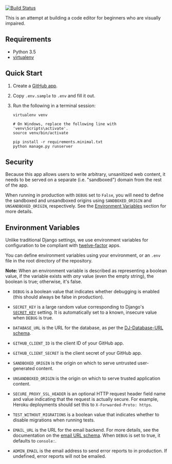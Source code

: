 [![Build Status](https://travis-ci.org/toolness/pode.svg?branch=master)](https://travis-ci.org/toolness/pode)

This is an attempt at building a code editor for beginners who are
visually impaired.

## Requirements

* Python 3.5
* [virtualenv][]

## Quick Start

1. Create a [GitHub app][].
2. Copy `.env.sample` to `.env` and fill it out.
3. Run the following in a terminal session:

   ```
   virtualenv venv

   # On Windows, replace the following line with 'venv\Scripts\activate'.
   source venv/bin/activate

   pip install -r requirements.minimal.txt
   python manage.py runserver
   ```

## Security

Because this app allows users to write arbitrary, unsanitized web
content, it needs to be served on a separate (i.e. "sandboxed") domain
from the rest of the app.

When running in production with `DEBUG` set to `False`, you will need to
define the sandboxed and unsandboxed origins using `SANDBOXED_ORIGIN`
and `UNSANDBOXED_ORIGIN`, respectively. See the [Environment Variables][]
section for more details.

## Environment Variables

Unlike traditional Django settings, we use environment variables
for configuration to be compliant with [twelve-factor][] apps.

You can define environment variables using your environment, or an `.env` file
in the root directory of the repository.

**Note:** When an environment variable is described as representing a
boolean value, if the variable exists with *any* value (even the empty
string), the boolean is true; otherwise, it's false.

* `DEBUG` is a boolean value that indicates whether debugging is enabled
  (this should always be false in production).

* `SECRET_KEY` is a large random value corresponding to Django's
  [`SECRET_KEY`][] setting. It is automatically set to a known, insecure
  value when `DEBUG` is true.

* `DATABASE_URL` is the URL for the database, as per the
  [DJ-Database-URL schema][].

* `GITHUB_CLIENT_ID` is the client ID of your GitHub app.

* `GITHUB_CLIENT_SECRET` is the client secret of your GitHub app.

* `SANDBOXED_ORIGIN` is the origin on which to serve untrusted
  user-generated content.

* `UNSANDBOXED_ORIGIN` is the origin on which to serve trusted
  application content.

* `SECURE_PROXY_SSL_HEADER` is an optional HTTP request header field name
  and value indicating that the request is actually secure. For example,
  Heroku deployments should set this to `X-Forwarded-Proto: https`.

* `TEST_WITHOUT_MIGRATIONS` is a boolean value that indicates whether to
  disable migrations when running tests.

* `EMAIL_URL` is the URL for the email backend. For more details, see the
  documentation on the [email URL schema][]. When `DEBUG` is set to true,
  it defaults to `console:`.

* `ADMIN_EMAIL` is the email address to send error reports to in
  production. If undefined, error reports will not be emailed.

[virtualenv]: https://virtualenv.pypa.io/en/stable/installation/
[twelve-factor]: http://12factor.net/
[`SECRET_KEY`]: https://docs.djangoproject.com/en/1.9/ref/settings/#secret-key
[DJ-Database-URL schema]: https://github.com/kennethreitz/dj-database-url#url-schema
[GitHub app]: https://github.com/settings/developers
[Environment Variables]: #environment-variables
[email URL schema]: https://pypi.python.org/pypi/dj-email-url/
